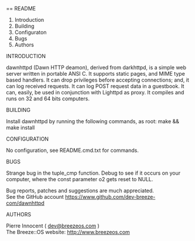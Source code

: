 == README

   1. Introduction
   2. Building
   3. Configuraton
   4. Bugs
   5. Authors


INTRODUCTION

   dawnhttpd (Dawn HTTP deamon), derived from darkhttpd, is a simple web
   server written in portable ANSI C. It supports static pages, and MIME
   type based handlers. It can drop privileges before accepting connections;
   and, it can log received requests. It can log POST request data in a
   guestbook. It can, easily, be used in conjunction with Lighttpd as proxy.
   It compiles and runs on 32 and 64 bits computers.


BUILDING

   Install dawnhttpd by running the following commands, as root:
   make && make install


CONFIGURATION

   No configuration, see README.cmd.txt for commands.


BUGS

   Strange bug in the tuple_cmp function. Debug to see if it occurs 
   on your computer, where the const parameter o2 gets reset to NULL.

   Bug reports, patches and suggestions are much appreciated.  
   See the GitHub account https://www.github.com/dev-breeze-com/dawnhttpd

AUTHORS

   Pierre Innocent ( dev@breezeos.com )  
   The Breeze::OS website: http://www.breezeos.com

